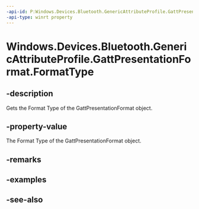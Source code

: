```yaml
---
-api-id: P:Windows.Devices.Bluetooth.GenericAttributeProfile.GattPresentationFormat.FormatType
-api-type: winrt property
---
```


<!-- Property syntax
public byte FormatType { get; }
-->

# Windows.Devices.Bluetooth.GenericAttributeProfile.GattPresentationFormat.FormatType

## -description
Gets the Format Type of the GattPresentationFormat object.

## -property-value
The Format Type of the GattPresentationFormat object.

## -remarks

## -examples

## -see-also
